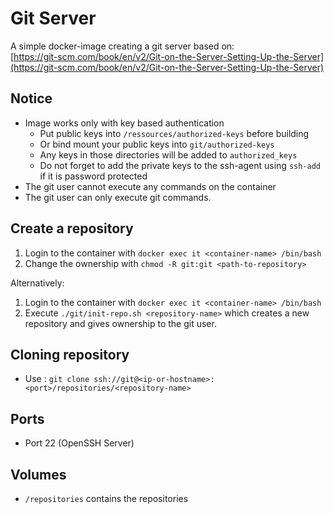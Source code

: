 # Git Server

A simple docker-image creating a git server based on:  
[https://git-scm.com/book/en/v2/Git-on-the-Server-Setting-Up-the-Server](https://git-scm.com/book/en/v2/Git-on-the-Server-Setting-Up-the-Server)

## Notice

* Image works only with key based authentication
  * Put public keys into `/ressources/authorized-keys` before building
  * Or bind mount your public keys into `git/authorized-keys`
  * Any keys in those directories will be added to `authorized_keys`
  * Do not forget to add the private keys to the ssh-agent using `ssh-add` if it is password protected
* The git user cannot execute any commands on the container
* The git user can only execute git commands.

## Create a repository

1. Login to the container with `docker exec it <container-name> /bin/bash`
2. Change the ownership with `chmod -R git:git <path-to-repository>`

Alternatively:

1. Login to the container with `docker exec it <container-name> /bin/bash`
2. Execute `./git/init-repo.sh <repository-name>` which creates a new repository and gives ownership to the git user.

## Cloning repository

* Use : `git clone ssh://git@<ip-or-hostname>:<port>/repositories/<repository-name>`

## Ports

* Port 22 (OpenSSH Server)

## Volumes

* `/repositories` contains the repositories
